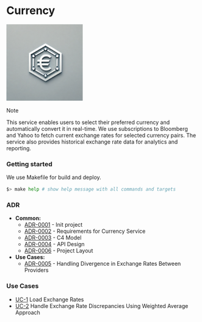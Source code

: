 # Currency

<img width='200' height='200' src="./docs/public/logo.webp">

> [!NOTE]
> This service enables users to select their preferred currency and automatically convert it in real-time. 
> We use subscriptions to Bloomberg and Yahoo to fetch current exchange rates for selected currency pairs. 
> The service also provides historical exchange rate data for analytics and reporting.

### Getting started

We use Makefile for build and deploy.

```bash
$> make help # show help message with all commands and targets
```

### ADR

- **Common:**
  - [ADR-0001](./docs/ADR/decisions/0001-init-project.md) - Init project
  - [ADR-0002](./docs/ADR/decisions/0002-requirements.md) - Requirements for Currency Service
  - [ADR-0003](./docs/ADR/decisions/0003-c4-model.md) - C4 Model
  - [ADR-0004](./docs/ADR/decisions/0004-api-design.md) - API Design
  - [ADR-0006](./docs/ADR/decisions/0006-project-layout.md) - Project Layout
- **Use Cases:**
  - [ADR-0005](./docs/ADR/decisions/0005-handling-divergence-in-exchange-rates-between-providers.md) - Handling Divergence in Exchange Rates Between Providers

### Use Cases

- [UC-1](./usecases/load_exchange_rates/README.md) Load Exchange Rates
- [UC-2](./usecases/discrepancies/README.md) Handle Exchange Rate Discrepancies Using Weighted Average Approach
